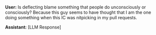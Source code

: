 **User:**
Is deflecting blame something that people do unconsciously or consciously? Because this guy seems to have thought that I am the one doing something when this IC was nitpicking in my pull requests.

**Assistant:**
[LLM Response]

